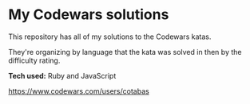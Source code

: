 # My Codewars solutions
This repository has all of my solutions to the Codewars katas.

They're organizing by language that the kata was solved in then by the difficulty rating.


**Tech used:** Ruby and JavaScript

https://www.codewars.com/users/cotabas
